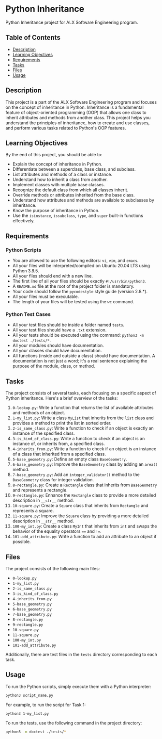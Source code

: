 # Python Inheritance

Python Inheritance project for ALX Software Engineering program.

## Table of Contents

- [Description](#description)
- [Learning Objectives](#learning-objectives)
- [Requirements](#requirements)
- [Tasks](#tasks)
- [Files](#files)
- [Usage](#usage)

## Description

This project is a part of the ALX Software Engineering program and focuses on the concept of inheritance in Python. Inheritance is a fundamental feature of object-oriented programming (OOP) that allows one class to inherit attributes and methods from another class. This project helps you understand the principles of inheritance, how to create and use classes, and perform various tasks related to Python's OOP features.

## Learning Objectives

By the end of this project, you should be able to:

- Explain the concept of inheritance in Python.
- Differentiate between a superclass, base class, and subclass.
- List attributes and methods of a class or instance.
- Understand how to inherit a class from another.
- Implement classes with multiple base classes.
- Recognize the default class from which all classes inherit.
- Override methods or attributes inherited from the base class.
- Understand how attributes and methods are available to subclasses by inheritance.
- Know the purpose of inheritance in Python.
- Use the `isinstance`, `issubclass`, `type`, and `super` built-in functions effectively.

## Requirements

### Python Scripts

- You are allowed to use the following editors: `vi`, `vim`, and `emacs`.
- All your files will be interpreted/compiled on Ubuntu 20.04 LTS using Python 3.8.5.
- All your files should end with a new line.
- The first line of all your files should be exactly `#!/usr/bin/python3`.
- A `README.md` file at the root of the project folder is mandatory.
- Your code should follow the `pycodestyle` style guide (version 2.8.*).
- All your files must be executable.
- The length of your files will be tested using the `wc` command.

### Python Test Cases

- All your test files should be inside a folder named `tests`.
- All your test files should have a `.txt` extension.
- All your tests should be executed using the command: `python3 -m doctest ./tests/*`.
- All your modules should have documentation.
- All your classes should have documentation.
- All functions (inside and outside a class) should have documentation. A documentation is not just a word; it's a real sentence explaining the purpose of the module, class, or method.

## Tasks

The project consists of several tasks, each focusing on a specific aspect of Python inheritance. Here's a brief overview of the tasks:

1. `0-lookup.py`: Write a function that returns the list of available attributes and methods of an object.
2. `1-my_list.py`: Write a class `MyList` that inherits from the `list` class and provides a method to print the list in sorted order.
3. `2-is_same_class.py`: Write a function to check if an object is exactly an instance of the specified class.
4. `3-is_kind_of_class.py`: Write a function to check if an object is an instance of, or inherits from, a specified class.
5. `4-inherits_from.py`: Write a function to check if an object is an instance of a class that inherited from a specified class.
6. `5-base_geometry.py`: Define an empty class `BaseGeometry`.
7. `6-base_geometry.py`: Improve the `BaseGeometry` class by adding an `area()` method.
8. `7-base_geometry.py`: Add an `integer_validator()` method to the `BaseGeometry` class for integer validation.
9. `8-rectangle.py`: Create a `Rectangle` class that inherits from `BaseGeometry` and represents a rectangle.
10. `9-rectangle.py`: Enhance the `Rectangle` class to provide a more detailed description in `__str__` method.
11. `10-square.py`: Create a `Square` class that inherits from `Rectangle` and represents a square.
12. `11-square.py`: Improve the `Square` class by providing a more detailed description in `__str__` method.
13. `100-my_int.py`: Create a class `MyInt` that inherits from `int` and swaps the behavior of the equality operators `==` and `!=`.
14. `101-add_attribute.py`: Write a function to add an attribute to an object if possible.

## Files

The project consists of the following main files:

- `0-lookup.py`
- `1-my_list.py`
- `2-is_same_class.py`
- `3-is_kind_of_class.py`
- `4-inherits_from.py`
- `5-base_geometry.py`
- `6-base_geometry.py`
- `7-base_geometry.py`
- `8-rectangle.py`
- `9-rectangle.py`
- `10-square.py`
- `11-square.py`
- `100-my_int.py`
- `101-add_attribute.py`

Additionally, there are test files in the `tests` directory corresponding to each task.

## Usage

To run the Python scripts, simply execute them with a Python interpreter:

```bash
python3 script_name.py
```

For example, to run the script for Task 1:

```bash
python3 1-my_list.py
```

To run the tests, use the following command in the project directory:

```bash
python3 -m doctest ./tests/*
```
